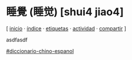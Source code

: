 # 睡覺 (睡觉) [shui4 jiao4]
[ [inicio](https://github.com/jucardus/jucardus.github.io/blob/main/index.md) · [índice](https://github.com/jucardus/jucardus.github.io/blob/main/indice.md) · [etiquetas](https://github.com/jucardus/jucardus.github.io/blob/main/etiquetas.md) · [actividad](https://github.com/jucardus/jucardus.github.io/blob/main/actividad.md) · [compartir](https://x.com/intent/tweet?text=%E7%9D%A1%E8%A6%BA%20(%E7%9D%A1%E8%A7%89)%20%5Bshui4%20jiao4%5D%20%E2%80%94%20Diccionario%20chino-espa%C3%B1ol%0A%0A%E2%86%92%20https%3A%2F%2Fgithub.com%2Fjucardus%2Fjucardus.github.io%2Fblob%2Fmain%2Fs%2Fh%2Fu%2Fshui4-jiao4.md%0A%0A%23diccionario_chino_espanol_jucardus) ]

asdfasdf

[#diccionario-chino-espanol](https://github.com/jucardus/jucardus.github.io/blob/main/d/i/diccionario-chino-espanol.md)